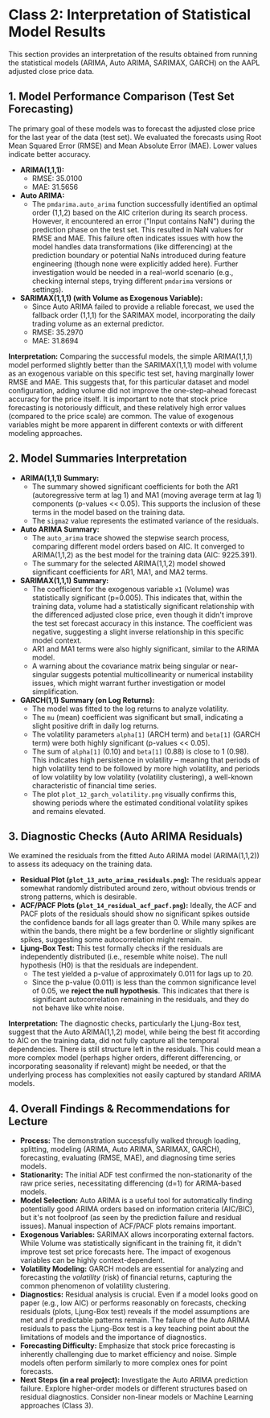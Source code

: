 # Class 2: Interpretation of Statistical Model Results

This section provides an interpretation of the results obtained from running the statistical models (ARIMA, Auto ARIMA, SARIMAX, GARCH) on the AAPL adjusted close price data.

## 1. Model Performance Comparison (Test Set Forecasting)

The primary goal of these models was to forecast the adjusted close price for the last year of the data (test set). We evaluated the forecasts using Root Mean Squared Error (RMSE) and Mean Absolute Error (MAE). Lower values indicate better accuracy.

*   **ARIMA(1,1,1):**
    *   RMSE: 35.0100
    *   MAE: 31.5656
*   **Auto ARIMA:**
    *   The `pmdarima.auto_arima` function successfully identified an optimal order (1,1,2) based on the AIC criterion during its search process. However, it encountered an error ("Input contains NaN") during the prediction phase on the test set. This resulted in NaN values for RMSE and MAE. This failure often indicates issues with how the model handles data transformations (like differencing) at the prediction boundary or potential NaNs introduced during feature engineering (though none were explicitly added here). Further investigation would be needed in a real-world scenario (e.g., checking internal steps, trying different `pmdarima` versions or settings).
*   **SARIMAX(1,1,1) (with Volume as Exogenous Variable):**
    *   Since Auto ARIMA failed to provide a reliable forecast, we used the fallback order (1,1,1) for the SARIMAX model, incorporating the daily trading volume as an external predictor.
    *   RMSE: 35.2970
    *   MAE: 31.8694

**Interpretation:**
Comparing the successful models, the simple ARIMA(1,1,1) model performed slightly better than the SARIMAX(1,1,1) model with volume as an exogenous variable on this specific test set, having marginally lower RMSE and MAE. This suggests that, for this particular dataset and model configuration, adding volume did not improve the one-step-ahead forecast accuracy for the price itself. It is important to note that stock price forecasting is notoriously difficult, and these relatively high error values (compared to the price scale) are common. The value of exogenous variables might be more apparent in different contexts or with different modeling approaches.

## 2. Model Summaries Interpretation

*   **ARIMA(1,1,1) Summary:**
    *   The summary showed significant coefficients for both the AR1 (autoregressive term at lag 1) and MA1 (moving average term at lag 1) components (p-values << 0.05). This supports the inclusion of these terms in the model based on the training data.
    *   The `sigma2` value represents the estimated variance of the residuals.
*   **Auto ARIMA Summary:**
    *   The `auto_arima` trace showed the stepwise search process, comparing different model orders based on AIC. It converged to ARIMA(1,1,2) as the best model for the training data (AIC: 9225.391).
    *   The summary for the selected ARIMA(1,1,2) model showed significant coefficients for AR1, MA1, and MA2 terms.
*   **SARIMAX(1,1,1) Summary:**
    *   The coefficient for the exogenous variable `x1` (Volume) was statistically significant (p=0.005). This indicates that, within the training data, volume had a statistically significant relationship with the differenced adjusted close price, even though it didn't improve the test set forecast accuracy in this instance. The coefficient was negative, suggesting a slight inverse relationship in this specific model context.
    *   AR1 and MA1 terms were also highly significant, similar to the ARIMA model.
    *   A warning about the covariance matrix being singular or near-singular suggests potential multicollinearity or numerical instability issues, which might warrant further investigation or model simplification.
*   **GARCH(1,1) Summary (on Log Returns):**
    *   The model was fitted to the log returns to analyze volatility.
    *   The `mu` (mean) coefficient was significant but small, indicating a slight positive drift in daily log returns.
    *   The volatility parameters `alpha[1]` (ARCH term) and `beta[1]` (GARCH term) were both highly significant (p-values << 0.05).
    *   The sum of `alpha[1]` (0.10) and `beta[1]` (0.88) is close to 1 (0.98). This indicates high persistence in volatility – meaning that periods of high volatility tend to be followed by more high volatility, and periods of low volatility by low volatility (volatility clustering), a well-known characteristic of financial time series.
    *   The plot `plot_12_garch_volatility.png` visually confirms this, showing periods where the estimated conditional volatility spikes and remains elevated.

## 3. Diagnostic Checks (Auto ARIMA Residuals)

We examined the residuals from the fitted Auto ARIMA model (ARIMA(1,1,2)) to assess its adequacy on the training data.

*   **Residual Plot (`plot_13_auto_arima_residuals.png`):** The residuals appear somewhat randomly distributed around zero, without obvious trends or strong patterns, which is desirable.
*   **ACF/PACF Plots (`plot_14_residual_acf_pacf.png`):** Ideally, the ACF and PACF plots of the residuals should show no significant spikes outside the confidence bands for all lags greater than 0. While many spikes are within the bands, there might be a few borderline or slightly significant spikes, suggesting some autocorrelation might remain.
*   **Ljung-Box Test:** This test formally checks if the residuals are independently distributed (i.e., resemble white noise). The null hypothesis (H0) is that the residuals are independent.
    *   The test yielded a p-value of approximately 0.011 for lags up to 20.
    *   Since the p-value (0.011) is less than the common significance level of 0.05, we **reject the null hypothesis**. This indicates that there is significant autocorrelation remaining in the residuals, and they do not behave like white noise.

**Interpretation:** The diagnostic checks, particularly the Ljung-Box test, suggest that the Auto ARIMA(1,1,2) model, while being the best fit according to AIC on the training data, did not fully capture all the temporal dependencies. There is still structure left in the residuals. This could mean a more complex model (perhaps higher orders, different differencing, or incorporating seasonality if relevant) might be needed, or that the underlying process has complexities not easily captured by standard ARIMA models.

## 4. Overall Findings & Recommendations for Lecture

*   **Process:** The demonstration successfully walked through loading, splitting, modeling (ARIMA, Auto ARIMA, SARIMAX, GARCH), forecasting, evaluating (RMSE, MAE), and diagnosing time series models.
*   **Stationarity:** The initial ADF test confirmed the non-stationarity of the raw price series, necessitating differencing (d=1) for ARIMA-based models.
*   **Model Selection:** Auto ARIMA is a useful tool for automatically finding potentially good ARIMA orders based on information criteria (AIC/BIC), but it's not foolproof (as seen by the prediction failure and residual issues). Manual inspection of ACF/PACF plots remains important.
*   **Exogenous Variables:** SARIMAX allows incorporating external factors. While Volume was statistically significant in the training fit, it didn't improve test set price forecasts here. The impact of exogenous variables can be highly context-dependent.
*   **Volatility Modeling:** GARCH models are essential for analyzing and forecasting the *volatility* (risk) of financial returns, capturing the common phenomenon of volatility clustering.
*   **Diagnostics:** Residual analysis is crucial. Even if a model looks good on paper (e.g., low AIC) or performs reasonably on forecasts, checking residuals (plots, Ljung-Box test) reveals if the model assumptions are met and if predictable patterns remain.
The failure of the Auto ARIMA residuals to pass the Ljung-Box test is a key teaching point about the limitations of models and the importance of diagnostics.
*   **Forecasting Difficulty:** Emphasize that stock price forecasting is inherently challenging due to market efficiency and noise. Simple models often perform similarly to more complex ones for point forecasts.
*   **Next Steps (in a real project):** Investigate the Auto ARIMA prediction failure. Explore higher-order models or different structures based on residual diagnostics. Consider non-linear models or Machine Learning approaches (Class 3).

